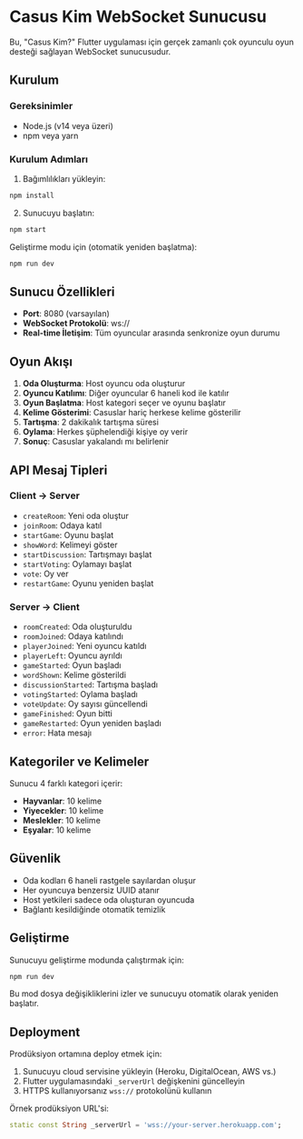 # Casus Kim WebSocket Sunucusu

Bu, "Casus Kim?" Flutter uygulaması için gerçek zamanlı çok oyunculu oyun desteği sağlayan WebSocket sunucusudur.

## Kurulum

### Gereksinimler
- Node.js (v14 veya üzeri)
- npm veya yarn

### Kurulum Adımları

1. Bağımlılıkları yükleyin:
```bash
npm install
```

2. Sunucuyu başlatın:
```bash
npm start
```

Geliştirme modu için (otomatik yeniden başlatma):
```bash
npm run dev
```

## Sunucu Özellikleri

- **Port**: 8080 (varsayılan)
- **WebSocket Protokolü**: ws://
- **Real-time İletişim**: Tüm oyuncular arasında senkronize oyun durumu

## Oyun Akışı

1. **Oda Oluşturma**: Host oyuncu oda oluşturur
2. **Oyuncu Katılımı**: Diğer oyuncular 6 haneli kod ile katılır
3. **Oyun Başlatma**: Host kategori seçer ve oyunu başlatır
4. **Kelime Gösterimi**: Casuslar hariç herkese kelime gösterilir
5. **Tartışma**: 2 dakikalık tartışma süresi
6. **Oylama**: Herkes şüphelendiği kişiye oy verir
7. **Sonuç**: Casuslar yakalandı mı belirlenir

## API Mesaj Tipleri

### Client → Server
- `createRoom`: Yeni oda oluştur
- `joinRoom`: Odaya katıl
- `startGame`: Oyunu başlat
- `showWord`: Kelimeyi göster
- `startDiscussion`: Tartışmayı başlat
- `startVoting`: Oylamayı başlat
- `vote`: Oy ver
- `restartGame`: Oyunu yeniden başlat

### Server → Client
- `roomCreated`: Oda oluşturuldu
- `roomJoined`: Odaya katılındı
- `playerJoined`: Yeni oyuncu katıldı
- `playerLeft`: Oyuncu ayrıldı
- `gameStarted`: Oyun başladı
- `wordShown`: Kelime gösterildi
- `discussionStarted`: Tartışma başladı
- `votingStarted`: Oylama başladı
- `voteUpdate`: Oy sayısı güncellendi
- `gameFinished`: Oyun bitti
- `gameRestarted`: Oyun yeniden başladı
- `error`: Hata mesajı

## Kategoriler ve Kelimeler

Sunucu 4 farklı kategori içerir:
- **Hayvanlar**: 10 kelime
- **Yiyecekler**: 10 kelime
- **Meslekler**: 10 kelime
- **Eşyalar**: 10 kelime

## Güvenlik

- Oda kodları 6 haneli rastgele sayılardan oluşur
- Her oyuncuya benzersiz UUID atanır
- Host yetkileri sadece oda oluşturan oyuncuda
- Bağlantı kesildiğinde otomatik temizlik

## Geliştirme

Sunucuyu geliştirme modunda çalıştırmak için:
```bash
npm run dev
```

Bu mod dosya değişikliklerini izler ve sunucuyu otomatik olarak yeniden başlatır.

## Deployment

Prodüksiyon ortamına deploy etmek için:

1. Sunucuyu cloud servisine yükleyin (Heroku, DigitalOcean, AWS vs.)
2. Flutter uygulamasındaki `_serverUrl` değişkenini güncelleyin
3. HTTPS kullanıyorsanız `wss://` protokolünü kullanın

Örnek prodüksiyon URL'si:
```dart
static const String _serverUrl = 'wss://your-server.herokuapp.com';
```
